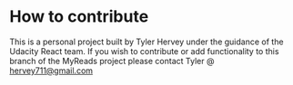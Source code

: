 # How to contribute

This is a personal project built by Tyler Hervey under the guidance of the Udacity React team. If you wish to contribute or add functionality to this branch of the MyReads project please contact Tyler @ hervey711@gmail.com
